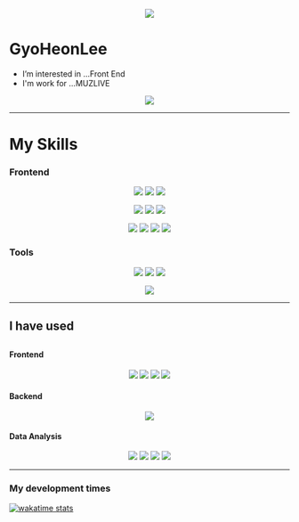 <p align="center">
  <img src="https://capsule-render.vercel.app/api?type=rect&color=6699FF&height=200&section=header&text=Developer%20Lee&fontSize=90" />
</p>

<h1>GyoHeonLee</h1>

<ul>
  <li>I’m interested in ...Front End
  <li>I'm work for ...MUZLIVE
</ul>

<p align="center">
  <a href="https://hits.seeyoufarm.com"><img src="https://hits.seeyoufarm.com/api/count/incr/badge.svg?url=https%3A%2F%2Fgithub.com%2FGyoHeonLee&count_bg=%234BB7D3&title_bg=%23555555&icon=&icon_color=%23E7E7E7&title=hits&edge_flat=true"/>
  </a>
</p>

---

<h1>My Skills</h1>

<h3>Frontend</h3>

<p align="center">
  <img src="https://img.shields.io/badge/React-61DAFB?style=flat-square&logo=React&logoColor=black"/>
  <img src="https://img.shields.io/badge/React_Router-CA4245?style=flat-square&logo=React-Router&logoColor=white"/>
  <img src="https://img.shields.io/badge/Next.js-000000?style=flat-square&logo=Next.js&logoColor=white"/>
</p>
<p align="center">
  <img src="https://img.shields.io/badge/Redux-764ABC?style=flat-square&logo=Redux&logoColor=white"/>
  <img src="https://img.shields.io/badge/React_Query-FF4154?style=flat-square&logo=React-Query&logoColor=white"/>
  <img src="https://img.shields.io/badge/styled_components-DB7093?style=flat-square&logo=styled-components&logoColor=white"/>
</p>
<p align="center">
  <img src="https://img.shields.io/badge/Typescript-007acc?style=flat-square&logo=TypeScript&logoColor=white"/>
  <img src="https://img.shields.io/badge/Javascript-F7DF1E?style=flat-square&logo=JavaScript&logoColor=black"/>
  <img src="https://img.shields.io/badge/HTML-E34F26?style=flat-square&logo=HTML5&logoColor=white"/>
  <img src="https://img.shields.io/badge/CSS-1572B6?style=flat-square&logo=CSS3&logoColor=white"/>
</p>

<h3>Tools</h3>

<p align="center">
  <img src="https://img.shields.io/badge/Git-F05032?style=flat-square&logo=Git&logoColor=white"/>
  <img src="https://img.shields.io/badge/Amazon AWS-232F3E?style=flat-square&logo=Amazon AWS&logoColor=white"/>
  <img src="https://img.shields.io/badge/Amazon EC2-FF9900?style=flat-square&logo=Amazon EC2&logoColor=white"/>
</p>

<p align="center">
  <img src="https://img.shields.io/badge/Figma-F24E1E?style=flat-square&logo=Figma&logoColor=white"/>
</p>

---

<h2>I have used<h2>


<h4>Frontend<h4>
  
<p align="center">
  <img src="https://img.shields.io/badge/Redux_saga-999999?style=flat-square&logo=Redux-saga&logoColor=white"/>
  <img src="https://img.shields.io/badge/D3-F9A03C?style=flat-square&logo=D3.js&logoColor=white"/>
  <img src="https://img.shields.io/badge/Sass-CC6699?style=flat-square&logo=Sass&logoColor=white"/>
  <img src="https://img.shields.io/badge/Tailwind_CSS-06B6D4?style=flat-square&logo=Tailwind-CSS&logoColor=white"/>
</p>
  
<h4>Backend<h4>
  
<p align="center">
  <img src="https://img.shields.io/badge/Django-092E20?style=flat-square&logo=Django&logoColor=white"/>
</p>
  
<h4>Data Analysis</h4>

<p align="center">
  <img src="https://img.shields.io/badge/Python-3766AB?style=flat-square&logo=Python&logoColor=white"/>
  <img src="https://img.shields.io/badge/Jupyter-F37626?style=flat-square&logo=Jupyter&logoColor=white"/>
  <img src="https://img.shields.io/badge/Pandas-150458?style=flat-square&logo=Pandas&logoColor=white"/>
  <img src="https://img.shields.io/badge/Numpy-013243?style=flat-square&logo=Numpy&logoColor=white"/>
</p>

---
<h3>My development times</h3>

[![wakatime stats](https://github-readme-stats.vercel.app/api/wakatime?username=GyoHeonLee&layout=compact&theme=gruvbox)](https://github.com/anuraghazra/github-readme-stats)

